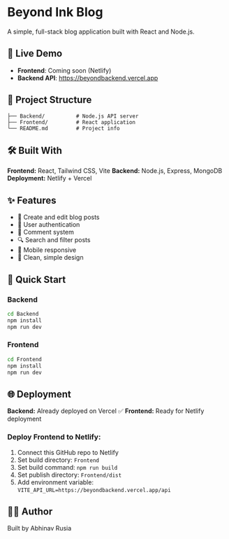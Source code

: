 # Beyond Ink Blog

A simple, full-stack blog application built with React and Node.js.

## 🚀 Live Demo

- **Frontend**: Coming soon (Netlify)
- **Backend API**: https://beyondbackend.vercel.app

## 📁 Project Structure

```
├── Backend/          # Node.js API server
├── Frontend/         # React application
└── README.md         # Project info
```

## 🛠️ Built With

**Frontend:** React, Tailwind CSS, Vite
**Backend:** Node.js, Express, MongoDB
**Deployment:** Netlify + Vercel

## ✨ Features

- 📝 Create and edit blog posts
- 👤 User authentication
- 💬 Comment system
- 🔍 Search and filter posts
- 📱 Mobile responsive
- 🎨 Clean, simple design

## 🚀 Quick Start

### Backend
```bash
cd Backend
npm install
npm run dev
```

### Frontend
```bash
cd Frontend
npm install
npm run dev
```

## 🌐 Deployment

**Backend:** Already deployed on Vercel ✅
**Frontend:** Ready for Netlify deployment

### Deploy Frontend to Netlify:
1. Connect this GitHub repo to Netlify
2. Set build directory: `Frontend`
3. Set build command: `npm run build`
4. Set publish directory: `Frontend/dist`
5. Add environment variable: `VITE_API_URL=https://beyondbackend.vercel.app/api`

## 👨‍💻 Author

Built by Abhinav Rusia
